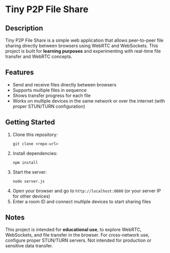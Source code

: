 <!DOCTYPE html>
<html lang="en">
<head>
<meta charset="UTF-8">
<meta name="viewport" content="width=device-width, initial-scale=1.0">
</head>
<body>

<h1>Tiny P2P File Share</h1>

<h2>Description</h2>
<p>Tiny P2P File Share is a simple web application that allows peer-to-peer file sharing directly between browsers using WebRTC and WebSockets. This project is built for <strong>learning purposes</strong> and experimenting with real-time file transfer and WebRTC concepts.</p>

<h2>Features</h2>
<ul>
  <li>Send and receive files directly between browsers</li>
  <li>Supports multiple files in sequence</li>
  <li>Shows transfer progress for each file</li>
  <li>Works on multiple devices in the same network or over the internet (with proper STUN/TURN configuration)</li>
</ul>

<h2>Getting Started</h2>
<ol>
  <li>Clone this repository: <pre><code>git clone &lt;repo-url&gt;</code></pre></li>
  <li>Install dependencies: <pre><code>npm install</code></pre></li>
  <li>Start the server: <pre><code>node server.js</code></pre></li>
  <li>Open your browser and go to <code>http://localhost:8080</code> (or your server IP for other devices)</li>
  <li>Enter a room ID and connect multiple devices to start sharing files</li>
</ol>

<h2>Notes</h2>
<p class="note">This project is intended for <strong>educational use</strong>, to explore WebRTC, WebSockets, and file transfer in the browser. For cross-network use, configure proper STUN/TURN servers. Not intended for production or sensitive data transfer.</p>

</body>
</html>
